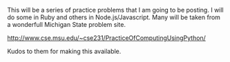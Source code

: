 This will be a series of practice problems that I am going to be posting.  I will do some in Ruby and others in Node.js/Javascript.  Many will be taken from a wonderfull Michigan State problem site.

http://www.cse.msu.edu/~cse231/PracticeOfComputingUsingPython/

Kudos to them for making this available.